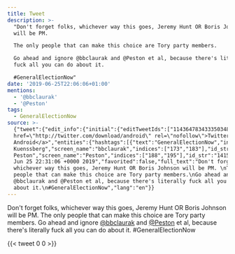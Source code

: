 ```yaml
---
title: Tweet
description: >-
  "Don't forget folks, whichever way this goes, Jeremy Hunt OR Boris Johnson
  will be PM. 

  The only people that can make this choice are Tory party members.

  Go ahead and ignore @bbclaurak and @Peston et al, because there's literally
  fuck all you can do about it.

  #GeneralElectionNow"
date: '2019-06-25T22:06:06+01:00'
mentions:
  - '@bbclaurak'
  - '@Peston'
tags:
  - GeneralElectionNow
source: >-
  {"tweet":{"edit_info":{"initial":{"editTweetIds":["1143647834333503488"],"editableUntil":"2019-06-25T23:31:06.311Z","editsRemaining":"5","isEditEligible":true}},"retweeted":false,"source":"<a
  href=\"http://twitter.com/download/android\" rel=\"nofollow\">Twitter for
  Android</a>","entities":{"hashtags":[{"text":"GeneralElectionNow","indices":["259","278"]}],"symbols":[],"user_mentions":[{"name":"Laura
  Kuenssberg","screen_name":"bbclaurak","indices":["173","183"],"id_str":"61183568","id":"61183568"},{"name":"Robert
  Peston","screen_name":"Peston","indices":["188","195"],"id_str":"14157134","id":"14157134"}],"urls":[]},"display_text_range":["0","278"],"favorite_count":"0","id_str":"1143647834333503488","truncated":false,"retweet_count":"0","id":"1143647834333503488","created_at":"Tue
  Jun 25 22:31:06 +0000 2019","favorited":false,"full_text":"Don't forget folks,
  whichever way this goes, Jeremy Hunt OR Boris Johnson will be PM. \nThe only
  people that can make this choice are Tory party members.\nGo ahead and ignore
  @bbclaurak and @Peston et al, because there's literally fuck all you can do
  about it.\n#GeneralElectionNow","lang":"en"}}
---
```

Don't forget folks, whichever way this goes, Jeremy Hunt OR Boris Johnson will be PM. 
The only people that can make this choice are Tory party members.
Go ahead and ignore [@bbclaurak](https://twitter.com/@bbclaurak) and [@Peston](https://twitter.com/@Peston) et al, because there's literally fuck all you can do about it.
#GeneralElectionNow
    
{{< tweet 0 0 >}}
    
